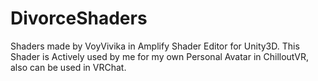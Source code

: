 # DivorceShaders
 Shaders made by VoyVivika in Amplify Shader Editor for Unity3D. This Shader is Actively used by me for my own Personal Avatar in ChilloutVR, also can be used in VRChat.
